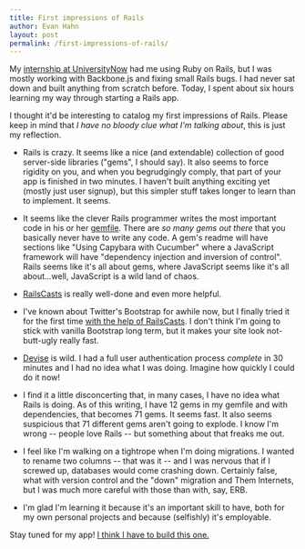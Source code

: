 ```yaml
---
title: First impressions of Rails
author: Evan Hahn
layout: post
permalink: /first-impressions-of-rails/
---
```

My [internship at UniversityNow][1] had me using Ruby on Rails, but I was mostly working with Backbone.js and fixing small Rails bugs. I had never sat down and built anything from scratch before. Today, I spent about six hours learning my way through starting a Rails app.

I thought it'd be interesting to catalog my first impressions of Rails. Please keep in mind that *I have no bloody clue what I'm talking about*, this is just my reflection.

* Rails is crazy. It seems like a nice (and extendable) collection of good server-side libraries ("gems", I should say). It also seems to force rigidity on you, and when you begrudgingly comply, that part of your app is finished in two minutes. I haven't built anything exciting yet (mostly just user signup), but this simpler stuff takes longer to learn than to implement. It seems.

* It seems like the clever Rails programmer writes the most important code in his or her [gemfile][2]. There are *so many gems out there* that you basically never have to write any code. A gem's readme will have sections like "Using Capybara with Cucumber" where a JavaScript framework will have "dependency injection and inversion of control". Rails seems like it's all about gems, where JavaScript seems like it's all about...well, JavaScript is a wild land of chaos.

* [RailsCasts][3] is really well-done and even more helpful.

* I've known about Twitter's Bootstrap for awhile now, but I finally tried it for the first time [with the help of RailsCasts][4]. I don't think I'm going to stick with vanilla Bootstrap long term, but it makes your site look not-butt-ugly really fast.

* [Devise][5] is wild. I had a full user authentication process *complete* in 30 minutes and I had no idea what I was doing. Imagine how quickly I could do it now!

* I find it a little disconcerting that, in many cases, I have no idea what Rails is doing. As of this writing, I have 12 gems in my gemfile and with dependencies, that becomes 71 gems. It seems fast. It also seems suspicious that 71 different gems aren't going to explode. I know I'm wrong -- people love Rails -- but something about that freaks me out.

* I feel like I'm walking on a tightrope when I'm doing migrations. I wanted to rename two columns -- that was it -- and I was nervous that if I screwed up, databases would come crashing down. Certainly false, what with version control and the "down" migration and Them Internets, but I was much more careful with those than with, say, ERB.

* I'm glad I'm learning it because it's an important skill to have, both for my own personal projects and because (selfishly) it's employable.

Stay tuned for my app! [I think I have to build this one.][6]

 [1]: http://evanhahn.com/?p=1067
 [2]: http://gembundler.com/gemfile.html
 [3]: http://railscasts.com/
 [4]: http://railscasts.com/episodes/328-twitter-bootstrap-basics
 [5]: https://github.com/plataformatec/devise
 [6]: http://www.reddit.com/r/smashbros/comments/y29q1/i_wanna_build_never_smash_alone_a_way_to_meet_up/
